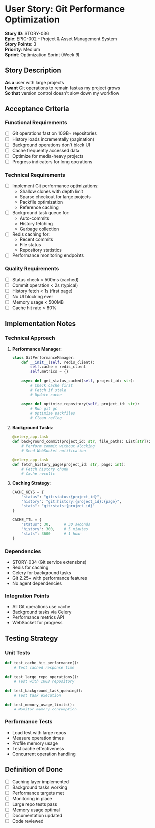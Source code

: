 # User Story: Git Performance Optimization

**Story ID**: STORY-036  
**Epic**: EPIC-002 - Project & Asset Management System  
**Story Points**: 3  
**Priority**: Medium  
**Sprint**: Optimization Sprint (Week 9)  

## Story Description

**As a** user with large projects  
**I want** Git operations to remain fast as my project grows  
**So that** version control doesn't slow down my workflow  

## Acceptance Criteria

### Functional Requirements
- [ ] Git operations fast on 10GB+ repositories
- [ ] History loads incrementally (pagination)
- [ ] Background operations don't block UI
- [ ] Cache frequently accessed data
- [ ] Optimize for media-heavy projects
- [ ] Progress indicators for long operations

### Technical Requirements
- [ ] Implement Git performance optimizations:
  - Shallow clones with depth limit
  - Sparse checkout for large projects
  - Packfile optimization
  - Reference caching
- [ ] Background task queue for:
  - Auto-commits
  - History fetching
  - Garbage collection
- [ ] Redis caching for:
  - Recent commits
  - File status
  - Repository statistics
- [ ] Performance monitoring endpoints

### Quality Requirements
- [ ] Status check < 500ms (cached)
- [ ] Commit operation < 2s (typical)
- [ ] History fetch < 1s (first page)
- [ ] No UI blocking ever
- [ ] Memory usage < 500MB
- [ ] Cache hit rate > 80%

## Implementation Notes

### Technical Approach
1. **Performance Manager**:
   ```python
   class GitPerformanceManager:
       def __init__(self, redis_client):
           self.cache = redis_client
           self.metrics = {}
           
       async def get_status_cached(self, project_id: str):
           # Check cache first
           # Fetch if stale
           # Update cache
           
       async def optimize_repository(self, project_id: str):
           # Run git gc
           # Optimize packfiles
           # Clean reflog
   ```

2. **Background Tasks**:
   ```python
   @celery_app.task
   def background_commit(project_id: str, file_paths: List[str]):
       # Perform commit without blocking
       # Send WebSocket notification
       
   @celery_app.task
   def fetch_history_page(project_id: str, page: int):
       # Fetch history chunk
       # Cache results
   ```

3. **Caching Strategy**:
   ```python
   CACHE_KEYS = {
       "status": "git:status:{project_id}",
       "history": "git:history:{project_id}:{page}",
       "stats": "git:stats:{project_id}"
   }
   
   CACHE_TTL = {
       "status": 30,      # 30 seconds
       "history": 300,    # 5 minutes
       "stats": 3600      # 1 hour
   }
   ```

### Dependencies
- STORY-034 (Git service extensions)
- Redis for caching
- Celery for background tasks
- Git 2.25+ with performance features
- No agent dependencies

### Integration Points
- All Git operations use cache
- Background tasks via Celery
- Performance metrics API
- WebSocket for progress

## Testing Strategy

### Unit Tests
```python
def test_cache_hit_performance():
    # Test cached response time
    
def test_large_repo_operations():
    # Test with 10GB repository
    
def test_background_task_queuing():
    # Test task execution
    
def test_memory_usage_limits():
    # Monitor memory consumption
```

### Performance Tests
- Load test with large repos
- Measure operation times
- Profile memory usage
- Test cache effectiveness
- Concurrent operation handling

## Definition of Done
- [ ] Caching layer implemented
- [ ] Background tasks working
- [ ] Performance targets met
- [ ] Monitoring in place
- [ ] Large repo tests pass
- [ ] Memory usage optimal
- [ ] Documentation updated
- [ ] Code reviewed